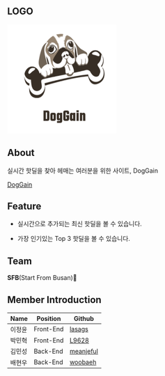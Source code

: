 
## LOGO
<img src = .github/Logo.png width="250" height="250"/>

## About

실시간 핫딜을 찾아 헤매는 여러분을 위한 사이트, DogGain

[DogGain](http://bucket-doggain.s3-website.ap-northeast-2.amazonaws.com)

## Feature

- 실시간으로 추가되는 최신 핫딜을 볼 수 있습니다.

- 가장 인기있는 Top 3 핫딜을 볼 수 있습니다.

## Team

 **SFB**(Start From Busan)🌊

## Member Introduction

| Name   | Position  | Github                                    |
| ------ | --------- | ----------------------------------------- |
| 이정윤 | Front-End | [lasags](https://github.com/EnSillee) |
| 박민혁 | Front-End | [L9628](https://github.com/L9628)     |
| 김민성 | Back-End  | [meanjeful](https://github.com/meanjeful)       |
| 배현우 | Back-End  | [woobaeh](https://github.com/woobaeh)         |



